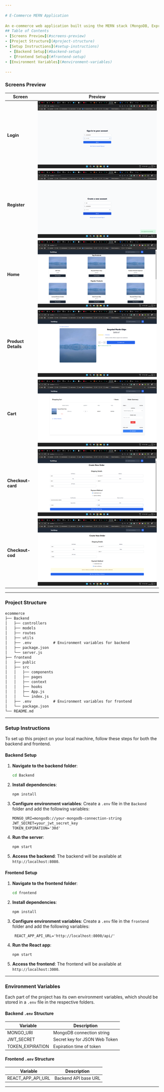 ```yaml
---

# E-Commerce MERN Application

An e-commerce web application built using the MERN stack (MongoDB, Express, React, Node.js) with a focus on covering all aspects required in the assignment, including product listings, a shopping cart, order management, and checkout functionality.
## Table of Contents
- [Screens Preview](#screens-preview)
- [Project Structure](#project-structure)
- [Setup Instructions](#setup-instructions)
  - [Backend Setup](#backend-setup)
  - [Frontend Setup](#frontend-setup)
- [Environment Variables](#environment-variables)

---
```


### Screens Preview

<!-- Include screenshots here with Markdown syntax -->
| Screen               | Preview                                |
|----------------------|----------------------------------------|
| **Login**            | ![Login](./screenshots/login.png)|
| **Register**         | ![Register](./screenshots/register.png)
| **Home**             | ![Home Screen](./screenshots/home.png) |
| **Product Details**  | ![Product Details](./screenshots/product.png) |
| **Cart**             | ![Cart Screen](./screenshots/cart.png) |
| **Checkout-card**         | ![Checkout Screen](./screenshots/checkout-card.png) |
| **Checkout-cod** | ![Order Confirmation](./screenshots/checkout-cod.png) |

---

### Project Structure

```
ecommerce
├── Backend
│   ├── controllers
│   ├── models
│   ├── routes
│   ├── utils
│   ├── .env          # Environment variables for backend
│   ├── package.json
│   └── server.js
├── frontend
│   ├── public
│   ├── src
│   │   ├── components
│   │   ├── pages
│   │   ├── context
│   │   ├── hooks
│   │   ├── App.js
│   │   └── index.js
│   ├── .env          # Environment variables for frontend
│   └── package.json
└── README.md
```

---

### Setup Instructions

To set up this project on your local machine, follow these steps for both the backend and frontend.

#### Backend Setup

1. **Navigate to the backend folder**:
   ```bash
   cd Backend
   ```

2. **Install dependencies**:
   ```bash
   npm install
   ```

3. **Configure environment variables**: Create a `.env` file in the `Backend` folder and add the following variables:

   ```plaintext
   MONGO_URI=mongodb://your-mongodb-connection-string
   JWT_SECRET=your_jwt_secret_key
   TOKEN_EXPIRATION='30d'
   ```

4. **Run the server**:
   ```bash
   npm start
   ```

5. **Access the backend**: The backend will be available at `http://localhost:8080`.

#### Frontend Setup

1. **Navigate to the frontend folder**:
   ```bash
   cd frontend
   ```

2. **Install dependencies**:
   ```bash
   npm install
   ```

3. **Configure environment variables**: Create a `.env` file in the `frontend` folder and add the following variables:

   ```plaintext
    REACT_APP_API_URL='http://localhost:8000/api/'
   ```

4. **Run the React app**:
   ```bash
   npm start
   ```

5. **Access the frontend**: The frontend will be available at `http://localhost:3000`.

---

### Environment Variables

Each part of the project has its own environment variables, which should be stored in a `.env` file in the respective folders.

#### Backend `.env` Structure

| Variable    | Description                          |
|-------------|--------------------------------------|
| MONGO_URI   | MongoDB connection string            |
| JWT_SECRET  | Secret key for JSON Web Token        |
| TOKEN_EXPIRATION | Expiration time of token       |

#### Frontend `.env` Structure

| Variable              | Description                        |
|-----------------------|------------------------------------|
| REACT_APP_API_URL     | Backend API base URL              |

---
